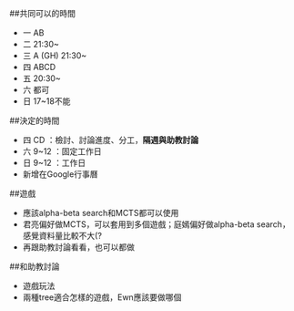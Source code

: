 ##共同可以的時間
- 一 AB
- 二 21:30~
- 三 A (GH) 21:30~
- 四 ABCD
- 五 20:30~
- 六 都可
- 日 17~18不能

##決定的時間
- 四 CD ：檢討、討論進度、分工，**隔週與助教討論**
- 六 9~12 ：固定工作日
- 日 9~12 ：工作日
- 新增在Google行事曆

##遊戲
- 應該alpha-beta search和MCTS都可以使用
- 君亮偏好做MCTS，可以套用到多個遊戲；庭嫣偏好做alpha-beta search，感覺資料量比較不大(?
- 再跟助教討論看看，也可以都做

##和助教討論
- 遊戲玩法
- 兩種tree適合怎樣的遊戲，Ewn應該要做哪個
